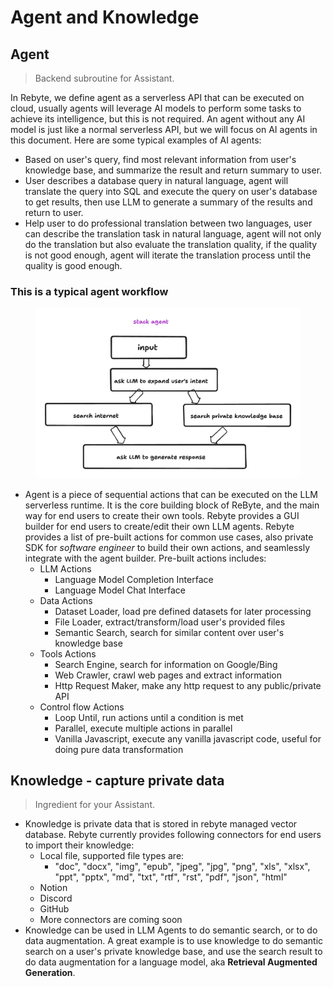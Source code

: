 # Agent and Knowledge

## Agent

> Backend subroutine for Assistant.

In Rebyte, we define agent as a serverless API that can be executed on cloud, usually agents will leverage AI models to perform some tasks to achieve its intelligence, but this is not required. An agent without any AI model is just like a normal serverless API, but we will focus on AI agents in this document.
Here are some typical examples of AI agents:
* Based on user's query, find most relevant information from user's knowledge base, and summarize the result and return summary to user.
* User describes a database query in natural language, agent will translate the query into SQL and execute the query on user's database to get results, then use LLM to generate a summary of the results and return to user.
* Help user to do professional translation between two languages, user can describe the translation task in natural language, agent will not only do the translation but also evaluate the translation quality, if the quality is not good enough, agent will iterate the translation process until the quality is good enough. 

### This is a typical agent workflow

<figure><img src="../.gitbook/assets/2.png" alt=""><figcaption></figcaption></figure>

* Agent is a piece of sequential actions that can be executed on the LLM serverless runtime. It is the core building block of ReByte, and the main way for end users to create their own tools. Rebyte provides a GUI builder for end users to create/edit their own LLM agents. Rebyte provides a list of pre-built actions for common use cases, also private SDK for _software engineer_ to build their own actions, and seamlessly integrate with the agent builder. Pre-built actions includes:
  * LLM Actions
    * Language Model Completion Interface
    * Language Model Chat Interface
  * Data Actions
    * Dataset Loader, load pre defined datasets for later processing
    * File Loader, extract/transform/load user's provided files
    * Semantic Search, search for similar content over user's knowledge base
  * Tools Actions
    * Search Engine, search for information on Google/Bing
    * Web Crawler, crawl web pages and extract information
    * Http Request Maker, make any http request to any public/private API
  * Control flow Actions
    * Loop Until, run actions until a condition is met
    * Parallel, execute multiple actions in parallel
    * Vanilla Javascript, execute any vanilla javascript code, useful for doing pure data transformation

## Knowledge - capture private data

> Ingredient for your Assistant.

* Knowledge is private data that is stored in rebyte managed vector database. Rebyte currently provides following connectors for end users to import their knowledge:
  * Local file, supported file types are:
    * "doc", "docx", "img", "epub", "jpeg", "jpg", "png", "xls", "xlsx", "ppt", "pptx", "md", "txt", "rtf", "rst", "pdf", "json", "html"
  * Notion
  * Discord
  * GitHub
  * More connectors are coming soon
* Knowledge can be used in LLM Agents to do semantic search, or to do data augmentation. A great example is to use knowledge to do semantic search on a user's private knowledge base, and use the search result to do data augmentation for a language model, aka **Retrieval Augmented Generation**.
